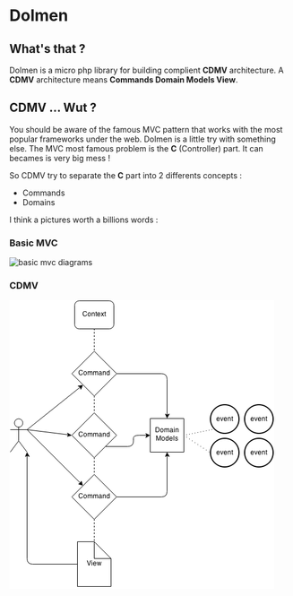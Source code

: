 Dolmen
======

## What's that ?

Dolmen is a micro php library for building complient **CDMV** architecture. A
**CDMV** architecture means **Commands Domain Models View**.

## CDMV ... Wut ?

You should be aware of the famous MVC pattern that works with the most popular
frameworks under the web. Dolmen is a little try with something else. The MVC
most famous problem is the **C** (Controller) part. It can becames is very big mess !


So CDMV try to separate the **C** part into 2 differents concepts :

- Commands
- Domains

I think a pictures worth a billions words :

### Basic MVC

![basic mvc diagrams]((.images/MVC.png))

### CDMV

![CDMV diagram](.images/CDMV.png)
